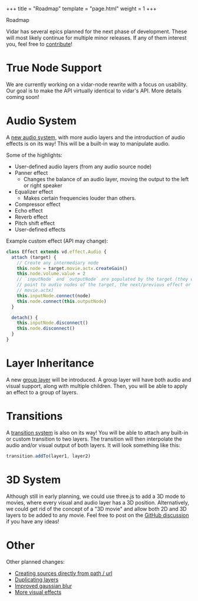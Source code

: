 +++
title = "Roadmap"
template = "page.html"
weight = 1
+++

<div class="heading-text">Roadmap</div>

Vidar has several epics planned for the next phase of development. These will
most likely continue for multiple minor releases. If any of them interest you,
feel free to [contribute]!

# True Node Support

We are currently working on a vidar-node rewrite with a focus on usability. Our
goal is to make the API virtually identical to vidar's API. More details coming
soon!

# Audio System

A [new audio system], with more audio layers and the introduction of audio
effects is on its way! This will be a built-in way to manipulate audio.

Some of the highlights:
- User-defined audio layers (from any audio source node)
- Panner effect
  - Changes the balance of an audio layer, moving the output to the left or
    right speaker
- Equalizer effect
  - Makes certain frequencies louder than others.
- Compressor effect
- Echo effect
- Reverb effect
- Pitch shift effect
- User-defined effects

Example custom effect (API may change):
```js
class Effect extends vd.effect.Audio {
  attach (target) {
    // Create any intermediary node
    this.node = target.movie.actx.createGain()
    this.node.volume.value = 2
    // `inputNode` and `outputNode` are populated by the target (they will
    // point to audio nodes of the target, the next/previous effect or
    // movie.actx)
    this.inputNode.connect(node)
    this.node.connect(this.outputNode)
  }

  detach() {
    this.inputNode.disconnect()
    this.node.disconnect()
  }
}
```

# Layer Inheritance

A new [group layer] will be introduced. A group layer will have both audio and
visual support, along with multiple children. Then, you will be able to apply an
effect to a group of layers.

[group layer]: https://github.com/clabe45/vidar/issues/65

# Transitions

A [transition system] is also on its way! You will be able to attach any
built-in or custom transition to two layers. The transition will then
interpolate the audio and/or visual output of both layers. It will look
something like this:

```js
transition.addTo(layer1, layer2)
```

# 3D System

Although still in early planning, we could use three.js to add a 3D mode to
movies, where every visual and audio layer has a 3D position. Alternatively, we
could get rid of the concept of a "3D movie" and allow both 2D and 3D layers to
be added to any movie. Feel free to post on the [GitHub
discussion](https://github.com/clabe45/vidar/discussions/78) if you have any
ideas!

# Other

Other planned changes:

- [Creating sources directly from path / url](https://github.com/clabe45/vidar/issues/61)
- [Duplicating layers](https://github.com/clabe45/vidar/issues/60)
- [Improved gaussian blur](https://github.com/clabe45/vidar/issues/44)
- [More visual effects](https://github.com/clabe45/vidar/issues/10)

[contribute]: https://github.com/clabe45/vidar/blob/master/CONTRIBUTING.md
[new audio system]: https://github.com/clabe45/vidar/projects/1
[transition system]: https://github.com/clabe45/vidar/projects/3
